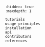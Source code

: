 ```{include} ../README.md
```

```{toctree}
:hidden: true
:maxdepth: 1

tutorials
usage-principles
installation
api
contributors
references
```
